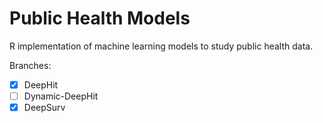 # Public Health Models
R implementation of machine learning models to study public health data.

Branches:

- [x] DeepHit
- [ ] Dynamic-DeepHit
- [x] DeepSurv
